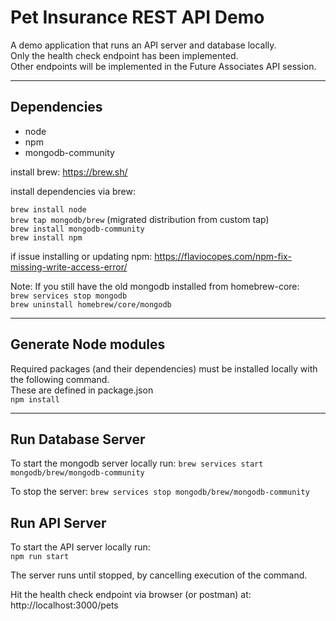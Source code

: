 # Pet Insurance REST API Demo

A demo application that runs an API server and database locally.  
Only the health check endpoint has been implemented.  
Other endpoints will be implemented in the Future Associates API session.  

---

## Dependencies

- node  
- npm  
- mongodb-community  

install brew: https://brew.sh/  

install dependencies via brew:

`brew install node`  
`brew tap mongodb/brew`  (migrated distribution from custom tap)  
`brew install mongodb-community`  
`brew install npm`

if issue installing or updating npm: https://flaviocopes.com/npm-fix-missing-write-access-error/

Note: If you still have the old mongodb installed from homebrew-core:  
`brew services stop mongodb`  
`brew uninstall homebrew/core/mongodb`

---

## Generate Node modules
Required packages (and their dependencies) must be installed locally with the following command.  
These are defined in package.json  
`npm install`

---

## Run Database Server

To start the mongodb server locally run:
`brew services start mongodb/brew/mongodb-community`  

To stop the server:
`brew services stop mongodb/brew/mongodb-community`  

## Run API Server

To start the API server locally run:  
`npm run start`

The server runs until stopped, by cancelling execution of the command.

Hit the health check endpoint via browser (or postman) at:  
http://localhost:3000/pets